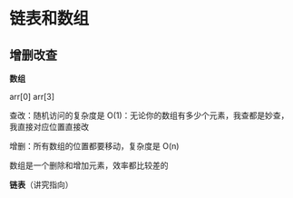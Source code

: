 # 链表和数组

## 增删改查

**数组**

arr[0] arr[3]

查改：随机访问的复杂度是 O(1)：无论你的数组有多少个元素，我查都是妙查，我直接对应位置直接改

增删：所有数组的位置都要移动，复杂度是 O(n)

数组是一个删除和增加元素，效率都比较差的

**链表**（讲究指向）